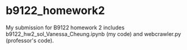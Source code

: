 # b9122_homework2
My submission for B9122 homework 2 includes b9122_hw2_sol_Vanessa_Cheung.ipynb (my code) and webcrawler.py (professor's code).
